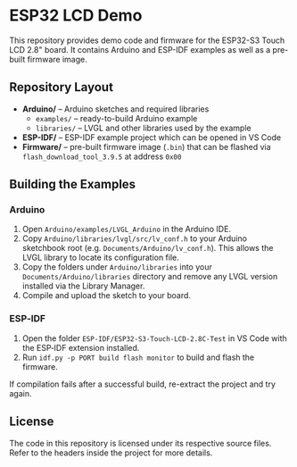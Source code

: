 # ESP32 LCD Demo

This repository provides demo code and firmware for the ESP32-S3 Touch LCD 2.8" board. It contains Arduino and ESP-IDF examples as well as a pre-built firmware image.

## Repository Layout

- **Arduino/** – Arduino sketches and required libraries
  - `examples/` – ready-to-build Arduino example
  - `libraries/` – LVGL and other libraries used by the example
- **ESP-IDF/** – ESP-IDF example project which can be opened in VS Code
- **Firmware/** – pre-built firmware image (`.bin`) that can be flashed via `flash_download_tool_3.9.5` at address `0x00`

## Building the Examples

### Arduino
1. Open `Arduino/examples/LVGL_Arduino` in the Arduino IDE.
2. Copy `Arduino/libraries/lvgl/src/lv_conf.h` to your Arduino sketchbook root (e.g. `Documents/Arduino/lv_conf.h`).
   This allows the LVGL library to locate its configuration file.
3. Copy the folders under `Arduino/libraries` into your `Documents/Arduino/libraries` directory and remove any LVGL version installed via the Library Manager.
4. Compile and upload the sketch to your board.


### ESP‑IDF
1. Open the folder `ESP-IDF/ESP32-S3-Touch-LCD-2.8C-Test` in VS Code with the ESP‑IDF extension installed.
2. Run `idf.py -p PORT build flash monitor` to build and flash the firmware.

If compilation fails after a successful build, re-extract the project and try again.

## License

The code in this repository is licensed under its respective source files. Refer to the headers inside the project for more details.
